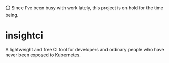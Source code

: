 ⭕ Since I've been busy with work lately, this project is on hold for the time being.

# insightci

A lightweight and free CI tool for developers and ordinary people who have never been exposed to Kubernetes.
